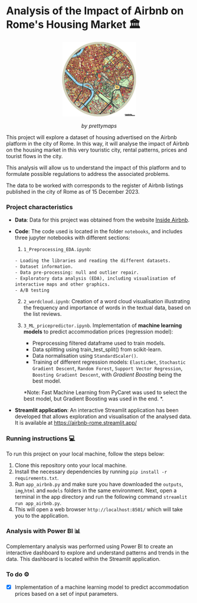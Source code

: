 # Analysis of the Impact of Airbnb on Rome's Housing Market 🏛️

<p align="center">
  <img src="img/rome_prettymaps.png" alt="Logo">
</p>
<p align="center"><em>by prettymaps</em></p>

This project will explore a dataset of housing advertised on the Airbnb platform in the city of Rome. In this way, it will analyse the impact of Airbnb on the housing market in this very touristic city, rental patterns, prices and tourist flows in the city.

This analysis will allow us to understand the impact of this platform and to formulate possible regulations to address the associated problems.

The data to be worked with corresponds to the register of Airbnb listings published in the city of Rome as of 15 December 2023.

### Project characteristics

- **Data**: Data for this project was obtained from the website [Inside Airbnb](https://insideairbnb.com/get-the-data/).
- **Code**: The code used is located in the folder ``notebooks``, and includes three jupyter notebooks with different sections:
    1. ``1_Preprocessing_EDA.ipynb``:

      - Loading the libraries and reading the different datasets.
      - Dataset information.
      - Data pre-processing: null and outlier repair.
      - Exploratory data analysis (EDA), including visualisation of interactive maps and other graphics.
      - A/B testing
    2. ``2_wordcloud.ipynb``: Creation of a word cloud visualisation illustrating the frequency and importance of words in the textual data, based on the list reviews.
    3. ``3_ML_pricepredictor.ipynb``. Implementation of **machine learning models** to predict accommodation prices (regression model):
        - Preprocessing filtered dataframe used to train models.
        - Data splitting using train_test_split() from scikit-learn.
        - Data normalisation using ``StandardScaler()``.
        - Training of different regression models: ``ElasticNet``, ``Stochastic Gradient Descent``, ``Random Forest``, ``Support Vector Regression``, ``Boosting Gradient Descent``, with *Gradient Boosting* being the best model.

        *Note: Fast Machine Learning from PyCaret was used to select the best model, but Gradient Boosting was used in the end. *. 
- **Streamlit application**: An interactive Streamlit application has been developed that allows exploration and visualisation of the analysed data. It is available at https://airbnb-rome.streamlit.app/

### Running instructions 💻

To run this project on your local machine, follow the steps below:

1. Clone this repository onto your local machine.
2. Install the necessary dependencies by running ``pip install -r requirements.txt``.
3. Run ``app_airbnb.py`` and make sure you have downloaded the ``outputs``, ``img``,``html`` and ``models`` folders in the same environment. Next, open a terminal in the app directory and run the following command ``streamlit run app_airbnb.py``.
4. This will open a web browser ``http://localhost:8501/`` which will take you to the application.

### Analysis with Power BI 📊

Complementary analysis was performed using Power BI to create an interactive dashboard to explore and understand patterns and trends in the data.
This dashboard is located within the Streamlit application. 

### To do ⚙️

- [x] Implementation of a machine learning model to predict accommodation prices based on a set of input parameters. 
